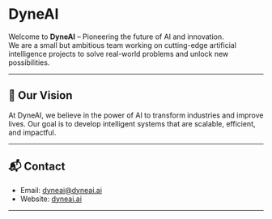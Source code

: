 # DyneAI

Welcome to **DyneAI** – Pioneering the future of AI and innovation.  
We are a small but ambitious team working on cutting-edge artificial intelligence projects to solve real-world problems and unlock new possibilities.  

---

## 🌟 Our Vision
At DyneAI, we believe in the power of AI to transform industries and improve lives. Our goal is to develop intelligent systems that are scalable, efficient, and impactful.

---

## 📬 Contact
- Email: [dyneai@dyneai.ai](dyneai@dyneai.ai)
- Website: [dyneai.ai](https://dyneai.ai)

---
